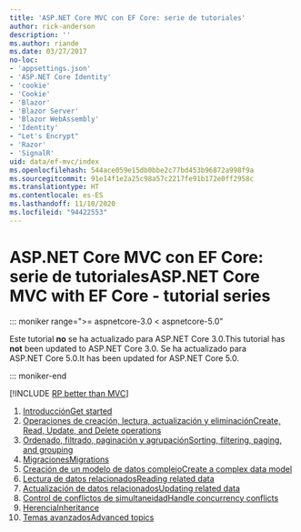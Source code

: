 ```yaml
---
title: 'ASP.NET Core MVC con EF Core: serie de tutoriales'
author: rick-anderson
description: ''
ms.author: riande
ms.date: 03/27/2017
no-loc:
- 'appsettings.json'
- 'ASP.NET Core Identity'
- 'cookie'
- 'Cookie'
- 'Blazor'
- 'Blazor Server'
- 'Blazor WebAssembly'
- 'Identity'
- "Let's Encrypt"
- 'Razor'
- 'SignalR'
uid: data/ef-mvc/index
ms.openlocfilehash: 544ace059e15db0bbe2c77bd453b96872a998f9a
ms.sourcegitcommit: 91e14f1e2a25c98a57c2217fe91b172e0ff2958c
ms.translationtype: HT
ms.contentlocale: es-ES
ms.lasthandoff: 11/10/2020
ms.locfileid: "94422553"
---
```

# <a name="aspnet-core-mvc-with-ef-core---tutorial-series"></a><span data-ttu-id="5253a-102">ASP.NET Core MVC con EF Core: serie de tutoriales</span><span class="sxs-lookup"><span data-stu-id="5253a-102">ASP.NET Core MVC with EF Core - tutorial series</span></span>

::: moniker range=">= aspnetcore-3.0 < aspnetcore-5.0"

<span data-ttu-id="5253a-103">Este tutorial **no** se ha actualizado para ASP.NET Core 3.0.</span><span class="sxs-lookup"><span data-stu-id="5253a-103">This tutorial has **not** been updated to ASP.NET Core 3.0.</span></span> <span data-ttu-id="5253a-104">Se ha actualizado para ASP.NET Core 5.0.</span><span class="sxs-lookup"><span data-stu-id="5253a-104">It has been updated for ASP.NET Core 5.0.</span></span>

::: moniker-end

[!INCLUDE [RP better than MVC](../../includes/RP-EF/rp-over-mvc.md)]

1. [<span data-ttu-id="5253a-105">Introducción</span><span class="sxs-lookup"><span data-stu-id="5253a-105">Get started</span></span>](xref:data/ef-mvc/intro)
1. [<span data-ttu-id="5253a-106">Operaciones de creación, lectura, actualización y eliminación</span><span class="sxs-lookup"><span data-stu-id="5253a-106">Create, Read, Update, and Delete operations</span></span>](xref:data/ef-mvc/crud)
1. [<span data-ttu-id="5253a-107">Ordenado, filtrado, paginación y agrupación</span><span class="sxs-lookup"><span data-stu-id="5253a-107">Sorting, filtering, paging, and grouping</span></span>](xref:data/ef-mvc/sort-filter-page)
1. [<span data-ttu-id="5253a-108">Migraciones</span><span class="sxs-lookup"><span data-stu-id="5253a-108">Migrations</span></span>](xref:data/ef-mvc/migrations)
1. [<span data-ttu-id="5253a-109">Creación de un modelo de datos complejo</span><span class="sxs-lookup"><span data-stu-id="5253a-109">Create a complex data model</span></span>](xref:data/ef-mvc/complex-data-model)
1. [<span data-ttu-id="5253a-110">Lectura de datos relacionados</span><span class="sxs-lookup"><span data-stu-id="5253a-110">Reading related data</span></span>](xref:data/ef-mvc/read-related-data)
1. [<span data-ttu-id="5253a-111">Actualización de datos relacionados</span><span class="sxs-lookup"><span data-stu-id="5253a-111">Updating related data</span></span>](xref:data/ef-mvc/update-related-data)
1. [<span data-ttu-id="5253a-112">Control de conflictos de simultaneidad</span><span class="sxs-lookup"><span data-stu-id="5253a-112">Handle concurrency conflicts</span></span>](xref:data/ef-mvc/concurrency)
1. [<span data-ttu-id="5253a-113">Herencia</span><span class="sxs-lookup"><span data-stu-id="5253a-113">Inheritance</span></span>](xref:data/ef-mvc/inheritance)
1. [<span data-ttu-id="5253a-114">Temas avanzados</span><span class="sxs-lookup"><span data-stu-id="5253a-114">Advanced topics</span></span>](xref:data/ef-mvc/advanced)
